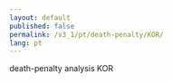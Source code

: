 ```yaml
---
layout: default
published: false
permalink: /v3_1/pt/death-penalty/KOR/
lang: pt
---
```


death-penalty analysis KOR
